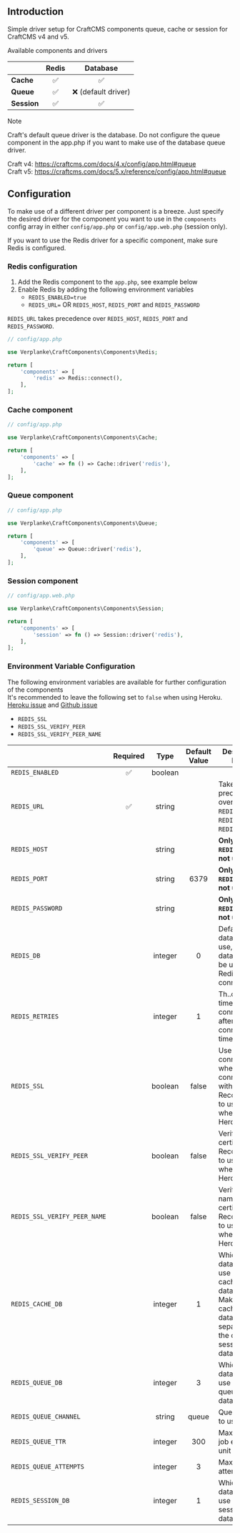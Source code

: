## Introduction
Simple driver setup for CraftCMS components queue, cache or session for CraftCMS v4 and v5.

Available components and drivers

|              |       Redis        |       Database       |
|:-------------|:------------------:|:--------------------:|
| **Cache**    | :white_check_mark: |  :white_check_mark:  |
| **Queue**    | :white_check_mark: | :x: (default driver) |
| **Session**  | :white_check_mark: |  :white_check_mark:  |

> [!NOTE]
> Craft's default queue driver is the database.
> Do not configure the queue component in the app.php if you want to make use of the database queue driver.
> 
> Craft v4: https://craftcms.com/docs/4.x/config/app.html#queue <br>
> Craft v5: https://craftcms.com/docs/5.x/reference/config/app.html#queue

## Configuration
To make use of a different driver per component is a breeze. Just specify the desired driver for the component you want to use in the `components` config array in either `config/app.php` or `config/app.web.php` (session only).

If you want to use the Redis driver for a specific component, make sure Redis is configured.

### Redis configuration
1. Add the Redis component to the `app.php`, see example below
2. Enable Redis by adding the following environment variables
   - `REDIS_ENABLED=true`
   - `REDIS_URL=` OR `REDIS_HOST`, `REDIS_PORT` and `REDIS_PASSWORD`

`REDIS_URL` takes precedence over `REDIS_HOST`, `REDIS_PORT` and `REDIS_PASSWORD`.
```php
// config/app.php

use Verplanke\CraftComponents\Components\Redis;

return [
    'components' => [
        'redis' => Redis::connect(),
    ],
];
```

### Cache component

```php
// config/app.php

use Verplanke\CraftComponents\Components\Cache;

return [
    'components' => [
        'cache' => fn () => Cache::driver('redis'),
    ],
];
```

### Queue component

```php
// config/app.php

use Verplanke\CraftComponents\Components\Queue;

return [
    'components' => [
        'queue' => Queue::driver('redis'),
    ],
];
```

### Session component

```php
// config/app.web.php

use Verplanke\CraftComponents\Components\Session;

return [
    'components' => [
        'session' => fn () => Session::driver('redis'),
    ],
];
```

### Environment Variable Configuration
The following environment variables are available for further configuration of the components<br />
It's recommended to leave the following set to `false` when using Heroku. [Heroku issue](https://help.heroku.com/HC0F8CUS/redis-connection-issues) and [Github issue](https://github.com/phpredis/phpredis/issues/1941) 
- `REDIS_SSL`
- `REDIS_SSL_VERIFY_PEER`
- `REDIS_SSL_VERIFY_PEER_NAME`


|                              |      Required       |  Type   | Default Value | Description / Remark                                                                                                        |
|:-----------------------------|:-------------------:|:-------:|:-------------:|-----------------------------------------------------------------------------------------------------------------------------|
| `REDIS_ENABLED`              | :white_check_mark:  | boolean |               |                                                                                                                             |
| `REDIS_URL`                  | :white_check_mark:  | string  |               | Takes precedence over `REDIS_HOST`, `REDIS_PORT` and `REDIS_PASSWORD`.                                                      |
| `REDIS_HOST`                 |                     | string  |               | **Only when `REDIS_URL` is not used**                                                                                       |
| `REDIS_PORT`                 |                     | string  |     6379      | **Only when `REDIS_URL` is not used**                                                                                       |
| `REDIS_PASSWORD`             |                     | string  |               | **Only when `REDIS_URL` is not used**                                                                                       |
| `REDIS_DB`                   |                     | integer |       0       | Default database to use, this database will be used for all Redis connections                                               |  
| `REDIS_RETRIES`              |                     | integer |       1       | Th..ount of times to retry connecting after connection has timed out                                                        |
| `REDIS_SSL`                  |                     | boolean |     false     | Use SSL connection when connecting with Redis. Recommended to use `false` when using Heroku                                 |
| `REDIS_SSL_VERIFY_PEER`      |                     | boolean |     false     | Verify peer SSL certificate. Recommended to use `false` when using Heroku                                                   |
| `REDIS_SSL_VERIFY_PEER_NAME` |                     | boolean |     false     | Verify peer name of SSL certificate. Recommended to use `false` when using Heroku                                           |
| `REDIS_CACHE_DB`             |                     | integer |       1       | Which database to use for the cache database. Make sure the cache database is separated from the queue and session database |
| `REDIS_QUEUE_DB`             |                     | integer |       3       | Which database to use for the queue database                                                                                |
| `REDIS_QUEUE_CHANNEL`        |                     | string  |     queue     | Queue channel to use                                                                                                        |
| `REDIS_QUEUE_TTR`            |                     | integer |      300      | Max time for job execution, unit in seconds                                                                                 |
| `REDIS_QUEUE_ATTEMPTS`       |                     | integer |       3       | Max number of attempts                                                                                                      |
| `REDIS_SESSION_DB`           |                     | integer |       1       | Which database to use for the session database.                                                                             |

